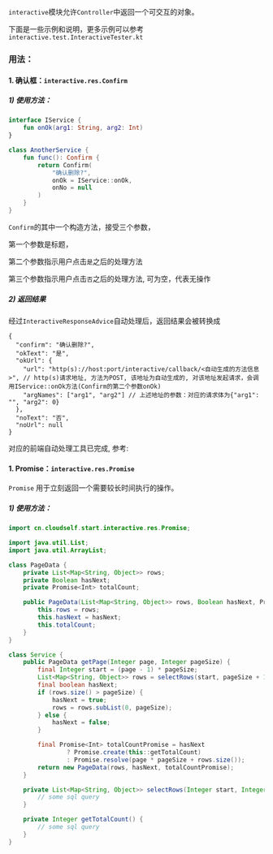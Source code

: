 `interactive`模块允许`Controller`中返回一个可交互的对象。

下面是一些示例和说明，更多示例可以参考`interactive.test.InteractiveTester.kt`

### 用法：

#### 1. 确认框：`interactive.res.Confirm`
##### 1) 使用方法：
```kotlin
interface IService {
    fun onOk(arg1: String, arg2: Int)
}

class AnotherService {
    fun func(): Confirm {
        return Confirm(
            "确认删除?",
            onOk = IService::onOk,
            onNo = null
        )
    }
}
```
`Confirm`的其中一个构造方法，接受三个参数，

第一个参数是标题，

第二个参数指示用户点击`是`之后的处理方法

第三个参数指示用户点击`否`之后的处理方法, 可为空，代表无操作

##### 2) 返回结果
经过`InteractiveResponseAdvice`自动处理后，返回结果会被转换成
```json5
{
  "confirm": "确认删除?",
  "okText": "是",
  "okUrl": {
    "url": "http(s)://host:port/interactive/callback/<自动生成的方法信息>", // http(s)请求地址, 方法为POST, 该地址为自动生成的, 对该地址发起请求，会调用IService::onOk方法(Confirm的第二个参数onOk)
    "argNames": ["arg1", "arg2"] // 上述地址的参数：对应的请求体为{"arg1": "", "arg2": 0}
  },
  "noText": "否",
  "noUrl": null
}
```

对应的前端自动处理工具已完成, 参考: 

#### 1. Promise：`interactive.res.Promise`
`Promise` 用于立刻返回一个需要较长时间执行的操作。
##### 1) 使用方法：

```java
import cn.cloudself.start.interactive.res.Promise;

import java.util.List;
import java.util.ArrayList;

class PageData {
    private List<Map<String, Object>> rows;
    private Boolean hasNext;
    private Promise<Int> totalCount;

    public PageData(List<Map<String, Object>> rows, Boolean hasNext, Promise<Int> totalCount) {
        this.rows = rows;
        this.hasNext = hasNext;
        this.totalCount;
    }
}

class Service {
    public PageData getPage(Integer page, Integer pageSize) {
        final Integer start = (page - 1) * pageSize;
        List<Map<String, Object>> rows = selectRows(start, pageSize + 1);
        final boolean hasNext;
        if (rows.size() > pageSize) {
            hasNext = true;
            rows = rows.subList(0, pageSize);
        } else {
            hasNext = false;
        }

        final Promise<Int> totalCountPromise = hasNext
                ? Promise.create(this::getTotalCount)
                : Promise.resolve(page * pageSize + rows.size());
        return new PageData(rows, hasNext, totalCountPromise);
    }

    private List<Map<String, Object>> selectRows(Integer start, Integer limit) {
        // some sql query
    }

    private Integer getTotalCount() {
        // some sql query
    }
}
```
